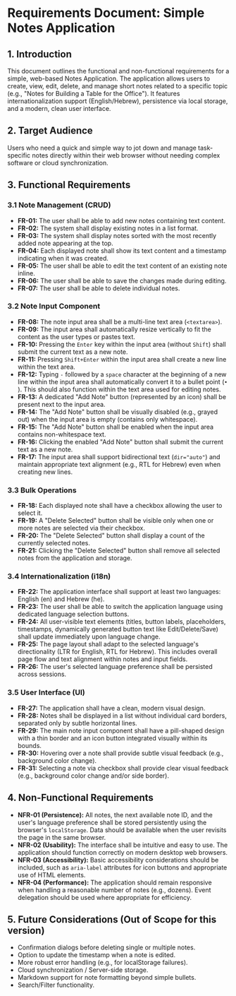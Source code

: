 # Requirements Document: Simple Notes Application

## 1. Introduction

This document outlines the functional and non-functional requirements for a simple, web-based Notes Application. The application allows users to create, view, edit, delete, and manage short notes related to a specific topic (e.g., "Notes for Building a Table for the Office"). It features internationalization support (English/Hebrew), persistence via local storage, and a modern, clean user interface.

## 2. Target Audience

Users who need a quick and simple way to jot down and manage task-specific notes directly within their web browser without needing complex software or cloud synchronization.

## 3. Functional Requirements

### 3.1 Note Management (CRUD)

*   **FR-01:** The user shall be able to add new notes containing text content.
*   **FR-02:** The system shall display existing notes in a list format.
*   **FR-03:** The system shall display notes sorted with the most recently added note appearing at the top.
*   **FR-04:** Each displayed note shall show its text content and a timestamp indicating when it was created.
*   **FR-05:** The user shall be able to edit the text content of an existing note inline.
*   **FR-06:** The user shall be able to save the changes made during editing.
*   **FR-07:** The user shall be able to delete individual notes.

### 3.2 Note Input Component

*   **FR-08:** The note input area shall be a multi-line text area (`<textarea>`).
*   **FR-09:** The input area shall automatically resize vertically to fit the content as the user types or pastes text.
*   **FR-10:** Pressing the `Enter` key within the input area (without `Shift`) shall submit the current text as a new note.
*   **FR-11:** Pressing `Shift+Enter` within the input area shall create a new line within the text area.
*   **FR-12:** Typing `-` followed by a `space` character at the beginning of a new line within the input area shall automatically convert it to a bullet point (`• `). This should also function within the text area used for editing notes.
*   **FR-13:** A dedicated "Add Note" button (represented by an icon) shall be present next to the input area.
*   **FR-14:** The "Add Note" button shall be visually disabled (e.g., grayed out) when the input area is empty (contains only whitespace).
*   **FR-15:** The "Add Note" button shall be enabled when the input area contains non-whitespace text.
*   **FR-16:** Clicking the enabled "Add Note" button shall submit the current text as a new note.
*   **FR-17:** The input area shall support bidirectional text (`dir="auto"`) and maintain appropriate text alignment (e.g., RTL for Hebrew) even when creating new lines.

### 3.3 Bulk Operations

*   **FR-18:** Each displayed note shall have a checkbox allowing the user to select it.
*   **FR-19:** A "Delete Selected" button shall be visible only when one or more notes are selected via their checkbox.
*   **FR-20:** The "Delete Selected" button shall display a count of the currently selected notes.
*   **FR-21:** Clicking the "Delete Selected" button shall remove all selected notes from the application and storage.

### 3.4 Internationalization (i18n)

*   **FR-22:** The application interface shall support at least two languages: English (en) and Hebrew (he).
*   **FR-23:** The user shall be able to switch the application language using dedicated language selection buttons.
*   **FR-24:** All user-visible text elements (titles, button labels, placeholders, timestamps, dynamically generated button text like Edit/Delete/Save) shall update immediately upon language change.
*   **FR-25:** The page layout shall adapt to the selected language's directionality (LTR for English, RTL for Hebrew). This includes overall page flow and text alignment within notes and input fields.
*   **FR-26:** The user's selected language preference shall be persisted across sessions.

### 3.5 User Interface (UI)

*   **FR-27:** The application shall have a clean, modern visual design.
*   **FR-28:** Notes shall be displayed in a list without individual card borders, separated only by subtle horizontal lines.
*   **FR-29:** The main note input component shall have a pill-shaped design with a thin border and an icon button integrated visually within its bounds.
*   **FR-30:** Hovering over a note shall provide subtle visual feedback (e.g., background color change).
*   **FR-31:** Selecting a note via checkbox shall provide clear visual feedback (e.g., background color change and/or side border).

## 4. Non-Functional Requirements

*   **NFR-01 (Persistence):** All notes, the next available note ID, and the user's language preference shall be stored persistently using the browser's `localStorage`. Data should be available when the user revisits the page in the same browser.
*   **NFR-02 (Usability):** The interface shall be intuitive and easy to use. The application should function correctly on modern desktop web browsers.
*   **NFR-03 (Accessibility):** Basic accessibility considerations should be included, such as `aria-label` attributes for icon buttons and appropriate use of HTML elements.
*   **NFR-04 (Performance):** The application should remain responsive when handling a reasonable number of notes (e.g., dozens). Event delegation should be used where appropriate for efficiency.

## 5. Future Considerations (Out of Scope for this version)

*   Confirmation dialogs before deleting single or multiple notes.
*   Option to update the timestamp when a note is edited.
*   More robust error handling (e.g., for localStorage failures).
*   Cloud synchronization / Server-side storage.
*   Markdown support for note formatting beyond simple bullets.
*   Search/Filter functionality.